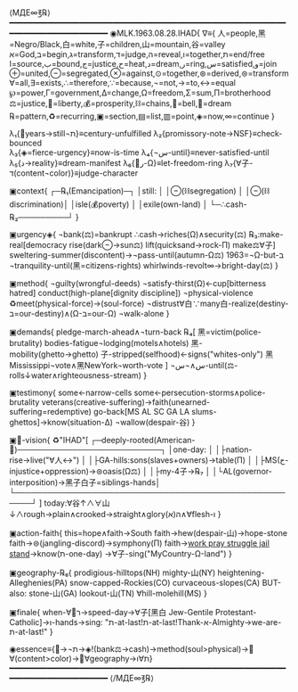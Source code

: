 ⟨МДЕ∞℥℞⟩
━━━━━━━━━━━━━━━━━━━━━━━━━━━━━━━━━━━━━━━━━━━━━━━━━━━━━━━━━━━━━━━━━━━━━━━━━━━━━━━━
◉MLK.1963.08.28.IHAD{
∇≡{
  人=people,黑=Negro/Black,白=white,子=children,山=mountain,谷=valley
  א=God,ב=begin,ג=transform,ד=judge,ה=reveal,ו=together,ת=end/free
  ا=source,ب=bound,ج=justice,ح=heat,د=dream,ر=ring,س=satisfied,و=join
  ⊕=united,⊖=segregated,⊗=against,⊙=together,⊛=derived,⊜=transform
  ∀=all,∃=exists,∴=therefore,∵=because,¬=not,→=to,↔=equal
  ℘=power,Γ=government,Δ=change,Ω=freedom,Σ=sum,Π=brotherhood
  ⚖=justice,🗽=liberty,💰=prosperity,⛓=chains,🔔=bell,💭=dream
  ℞=pattern,♻=recurring,▣=section,▤=list,▥=point,◈=now,∞=continue
}

λ₁{💯years→still¬ת}≡century-unfulfilled
λ₂{promissory-note→NSF}≡check-bounced  
λ₃{◈=fierce-urgency}≡now-is-time
λ₄{¬س-until}≡never-satisfied-until
λ₅{د→reality}≡dream-manifest
λ₆{🔔ر-Ω}≡let-freedom-ring
λ₇{∀子-ד(content¬color)}≡judge-character

▣context{
┌─℞₁(Emancipation)─┐
│still:             │
│⊖(⛓segregation)   │
│⊖(⛓discrimination)│
│isle(💰poverty)    │
│exile(own-land)    │
└─∴cash-℞₂─────────┘
}

▣urgency◈{
¬bank(⚖)=bankrupt
∴cash→riches(Ω)∧security(⚖)
℞₃:make-real[democracy rise(dark⊖→sun⚖) lift(quicksand→rock-Π) make⚖∀子]
sweltering-summer(discontent)→¬pass-until(autumn-Ω⚖)
1963=¬Ω-but-ב
¬tranquility-until(黑=citizens-rights)
whirlwinds-revolt∞→bright-day(⚖)
}

▣method{
¬guilty(wrongful-deeds)
¬satisfy-thirst(Ω)←cup[bitterness hatred]
conduct(high-plane[dignity discipline])
¬physical-violence
♻meet(physical-force)→(soul-force)
¬distrust∀白∵many白-realize(destiny-ב=our-destiny)∧(Ω-ב=our-Ω)
¬walk-alone
}

▣demands{
pledge-march-ahead∧¬turn-back
℞₄[
  黑=victim(police-brutality)
  bodies-fatigue¬lodging(motels∧hotels)
  黑-mobility(ghetto→ghetto)
  子-stripped(selfhood)←signs("whites-only")
  黑Mississippi¬vote∧黑NewYork¬worth-vote
]
¬س∧¬س-until(⚖-rolls↓water∧righteousness-stream)
}

▣testimony{
some←narrow-cells
some←persecution-storms∧police-brutality
veterans(creative-suffering)→faith(unearned-suffering=redemptive)
go-back[MS AL SC GA LA slums-ghettos]→know(situation-Δ)
¬wallow(despair-谷)
}

▣💭-vision{
♻"IHAD"[
  ┌─deeply-rooted(American-💭)──────────────────────────┐
  │one-day:                                             │
  │├nation-rise→live("∀人↔")                           │
  │├GA-hills:sons(slaves+owners)→table(Π)              │
  │├MS(ح-injustice+oppression)→⊜oasis(Ω⚖)            │
  │├my-4子→℞₇                                          │
  │└AL(governor-interposition)→黑子白子=siblings-hands│
  └─────────────────────────────────────────────────────┘
]
today:∀谷↑∧∀山↓∧rough→plain∧crooked→straight∧glory(א)ה∧∀flesh-ו
}

▣action-faith{
this=hope∧faith→South
faith→hew(despair-山)→hope-stone
faith→⊜(jangling-discord)→symphony(Π)
faith→[work pray struggle jail stand](ו)→know(ת-one-day)
→∀子-sing("MyCountry-Ω-land")
}

▣geography-℞₆{
prodigious-hilltops(NH)
mighty-山(NY)
heightening-Alleghenies(PA)
snow-capped-Rockies(CO)
curvaceous-slopes(CA)
BUT-also:
stone-山(GA)
lookout-山(TN)
∀hill-molehill(MS)
}

▣finale{
when-∀🔔ר→speed-day→∀子[黑白 Jew-Gentile Protestant-Catholic]→ו-hands→sing:
"ת-at-last!ת-at-last!Thank-א-Almighty→we-are-ת-at-last!"
}

◉essence≡{💯→¬ת→◈!(bank⚖→cash)→method(soul>physical)→💭∀(content>color)→🔔∀geography→ת∀ו}
━━━━━━━━━━━━━━━━━━━━━━━━━━━━━━━━━━━━━━━━━━━━━━━━━━━━━━━━━━━━━━━━━━━━━━━━━━━━━━━━
⟨/МДЕ∞℥℞⟩
